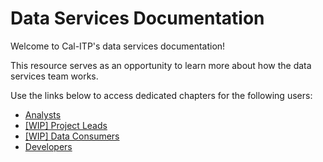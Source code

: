 # Data Services Documentation

Welcome to Cal-ITP's data services documentation!

This resource serves as an opportunity to learn more about how the data services team works.

Use the links below to access dedicated chapters for the following users:

* [Analysts](analysts-welcome)
* [[WIP] Project Leads](project-leads)
* [[WIP] Data Consumers](data-consumers)
* [Developers](airflow)
